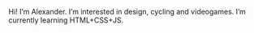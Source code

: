 Hi! I’m Alexander.
I’m interested in design, cycling and videogames.
I’m currently learning HTML+CSS+JS.
